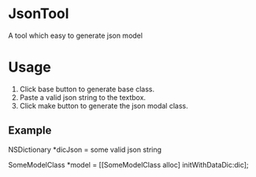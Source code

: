 # JsonTool
A tool which easy to generate json model
# Usage
1. Click base button to generate base class.
2. Paste a valid json string to the textbox.
3. Click make button to generate the json modal class.
## Example
NSDictionary *dicJson = some valid json string

SomeModelClass *model = [[SomeModelClass alloc] initWithDataDic:dic];
